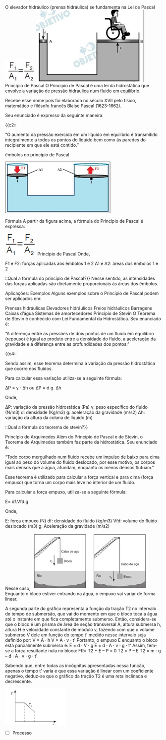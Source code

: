 O elevador hidráulico (prensa hidráulica) se fundamenta na Lei de Pascal
![](Imagens/Pasted%20image%2020201008121117.png)
![](Imagens/Pasted%20image%2020201008121126.png)
Princípio de Pascal
O Princípio de Pascal é uma lei da hidrostática que envolve a variação de pressão hidráulica num fluido em equilíbrio.

Recebe esse nome pois foi elaborada no século XVII pelo físico, matemático e filósofo francês Blaise Pascal (1623-1662).

Seu enunciado é expresso da seguinte maneira:

{{c2::

“O aumento da pressão exercida em um líquido em equilíbrio é transmitido integralmente a todos os pontos do líquido bem como às paredes do recipiente em que ele está contido.”

êmbolos no princípio de Pascal

![](Imagens/Pasted%20image%2020201008121148.png)

Fórmula
A partir da figura acima, a fórmula do Princípio de Pascal é expressa:

![](Imagens/Pasted%20image%2020201008121204.png)
Princípio de Pascal
Onde,

F1 e F2: forças aplicadas aos êmbolos 1 e 2
A1 e A2: áreas dos êmbolos 1 e 2

::Qual a fórmula do princípio de Pascal?}}
Nesse sentido, as intensidades das forças aplicadas são diretamente proporcionais às áreas dos êmbolos.

Aplicações: Exemplos
Alguns exemplos sobre o Princípio de Pascal podem ser aplicados em:

Prensas hidráulicas
Elevadores hidráulicos
Freios hidráulicos
Barragens
Caixas d’água
Sistemas de amortecedores
Princípio de Stevin
O Teorema de Stevin é conhecido com Lei Fundamental da Hidrostática. Seu enunciado é:

“A diferença entre as pressões de dois pontos de um fluido em equilíbrio (repouso) é igual ao produto entre a densidade do fluido, a aceleração da gravidade e a diferença entre as profundidades dos pontos.”

{{c4::

Sendo assim, esse teorema determina a variação da pressão hidrostática que ocorre nos fluidos.

Para calcular essa variação utiliza-se a seguinte fórmula:

∆P = γ ⋅ ∆h ou ∆P = d.g. ∆h

Onde,

∆P: variação da pressão hidrostática (Pa)
γ: peso específico do fluido (N/m3)
d: densidade (Kg/m3)
g: aceleração da gravidade (m/s2)
∆h: variação da altura da coluna de líquido (m)

::Qual a fórmula do teorema de stevin?}}

Princípio de Arquimedes
Além do Princípio de Pascal e de Stevin, o Teorema de Arquimedes também faz parte da hidrostática. Seu enunciado é:

“Todo corpo mergulhado num fluido recebe um impulso de baixo para cima igual ao peso do volume do fluido deslocado, por esse motivo, os corpos mais densos que a água, afundam, enquanto os menos densos flutuam.”

Esse teorema é utilizado para calcular a força vertical e para cima (força empuxo) que torna um corpo mais leve no interior de um fluido.


Para calcular a força empuxo, utiliza-se a seguinte fórmula:

E= df.Vfd.g

Onde,

E: força empuxo (N)
df: densidade do fluido (kg/m3)
Vfd: volume do fluido deslocado (m3)
g: Aceleração da gravidade (m/s2)

Nesse caso,
![](Imagens/Pasted%20image%2020201014192712.png)
Enquanto o bloco estiver entrando na água, o empuxo vai variar de forma linear.

A segunda parte do gráfico representa a função da tração T2
no intervalo de tempo de submersão, que vai do
momento em que o bloco toca a água até o instante em que fica completamente submerso. Então, considera-se que o bloco é um prisma de área de seção transversal A, altura submersa h, altura H e velocidade constante de módulo v, fazendo com que o volume submerso V dele em função do tempo t' medido nesse intervalo seja definido por: 
V = A ⋅ h V = A ⋅ v ⋅ t'
Portanto, o empuxo E enquanto o bloco está parcialmente submerso é:
E = d ⋅ V ⋅ g 
E = d ⋅ A ⋅ v ⋅ g ⋅ t'
Assim, tem-se a força resultante nula no bloco: 
FR= T2 + E – P = 0
T2 = P – E
T2 = m ⋅ g – d ⋅ A ⋅ v ⋅ g ⋅ t'

Sabendo que, entre todas as incógnitas apresentadas nessa função, apenas o tempo t' varia e que essa variação é linear com um coeficiente negativo, deduz-se que o gráfico da tração T2 é uma reta inclinada e decrescente.

![](Imagens/Pasted%20image%2020201014193204.png)
- [ ] Processo 
